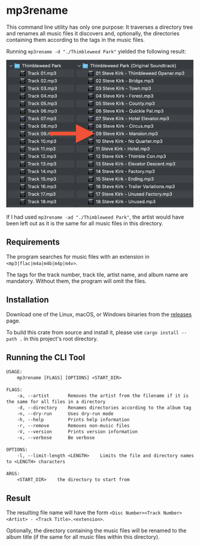 # mp3rename

This command line utility has only one purpose: It traverses a directory tree and renames all music files it discovers
and, optionally, the directories containing them according to the tags in the music files.

Running `mp3rename -d "./Thimbleweed Park"` yielded the following result:

![What this command line tool does](assets/screenshot.png)

If I had used `mp3rename -ad "./Thimbleweed Park"`, the artist would have been left out as it is the same for all music
files in this directory.

## Requirements

The program searches for music files with an extension in `<mp3|flac|m4a|m4b|m4p|m4v>`.

The tags for the track number, track tile, artist name, and album name are mandatory. Without them, the program will
omit the files.

## Installation

Download one of the Linux, macOS, or Windows binaries from
the [releases](https://github.com/MichaelKaaden/rust_mp3rename/releases) page.

To build this crate from source and install it, please use `cargo install --path .` in this project's root directory.

## Running the CLI Tool

```text
USAGE:
    mp3rename [FLAGS] [OPTIONS] <START_DIR>

FLAGS:
    -a, --artist       Removes the artist from the filename if it is the same for all files in a directory
    -d, --directory    Renames directories according to the album tag
    -n, --dry-run      Uses dry-run mode
    -h, --help         Prints help information
    -r, --remove       Removes non-music files
    -V, --version      Prints version information
    -v, --verbose      Be verbose

OPTIONS:
    -l, --limit-length <LENGTH>    Limits the file and directory names to <LENGTH> characters

ARGS:
    <START_DIR>    the directory to start from

```

## Result

The resulting file name will have the form
`<Disc Number><Track Number> <Artist> - <Track Title>.<extension>`.

Optionally, the directory containing the music files will be renamed to the album title (if the same for all music files
within this directory).

